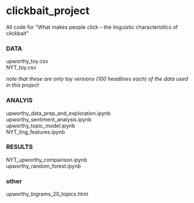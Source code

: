 # clickbait_project

All code for "What makes people click – the linguistic characteristics of clickbait"

### DATA
upworthy_toy.csv  
NYT_toy.csv

*note that these are only toy versions (100 headlines each) of the data used in this project*

### ANALYIS
upworthy_data_prep_and_exploration.ipynb   
upworthy_sentiment_analysis.ipynb  
upworthy_topic_model.ipynb  
NYT_ling_features.ipynb  

### RESULTS
NYT_upworthy_comparison.ipynb  
upworthy_random_forest.ipynb  

### other
upworthy_bigrams_20_topics.html  
